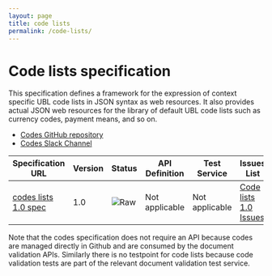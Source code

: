 ```yaml
---
layout: page
title: code lists
permalink: /code-lists/
---
```

# Code lists specification

This specification defines a framework for the expression of context specific UBL code lists in JSON syntax as web resources. It also provides actual JSON web resources for the library of default UBL code lists such as currency codes, payment means, and so on.
 
 * [Codes GitHub repository](https://github.com/ausdigital/ausdigital-code)
 * [Codes Slack Channel](https://ausdigital.slack.com/messages/spec-code/)


| Specification URL | Version | Status | API Definition | Test Service | Issues List |
| ----------------- | ------  | ------ | -------------- | ------------ | -------- |
| [codes lists 1.0 spec](http://ausdigital-code.readthedocs.io/) | 1.0 | ![Raw](http://rfc.unprotocols.org/spec:2/COSS/raw.svg) |Not applicable | Not applicable | [Code lists 1.0 Issues](https://github.com/ausdigital/ausdigital-code/issues)  |

Note that the codes specification does not require an API because codes are managed directly in Github and are consumed by the document validation APIs.  Similarly there is no testpoint for code lists because code validation tests are part of the relevant document validation test service.
